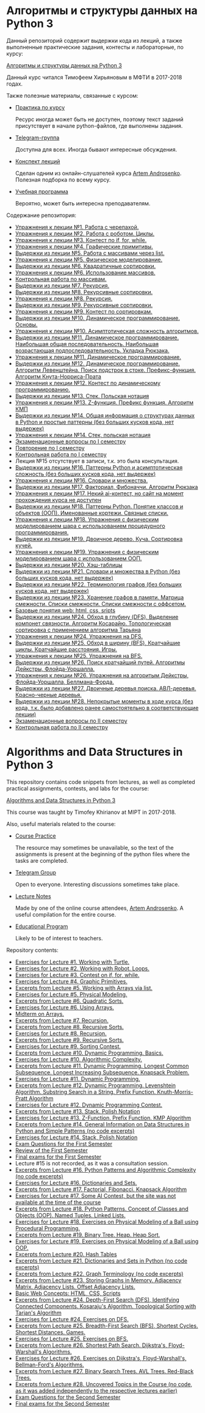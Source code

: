 # Алгоритмы и структуры данных на Python 3

Данный репозиторий содержит выдержки кода из лекций, а также выполненные практические
задания, контесты и лабораторные, по курсу:

[Алгоритмы и структуры данных на Python 3](https://www.youtube.com/playlist?list=PLRDzFCPr95fK7tr47883DFUbm4GeOjjc0)

Данный курс читался Тимофеем Хирьяновым в МФТИ в 2017-2018 годах.


Также полезные материалы, связанные с курсом:

- [Практика по курсу](http://judge.mipt.ru/mipt_cs_on_python3/) 

    Ресурс иногда может быть не доступен, поэтому текст заданий присутствует в 
  начале python-файлов, где выполнены задания.

- [Telegram-группа](https://t.me/tkhirianov_mipt_cs_on_python3)
    
    Доступна для всех. Иногда бывают интересные обсуждения.

- [Конспект лекций](https://github.com/artemiosdev/Algorithms-and-Data-Structures-in-Python)
        
    Сделан одним из онлайн-слушателей курса [Artem Androsenko](https://github.com/artemiosdev). 
    Полезная подборка по всему курсу.

- [Учебная программа](https://github.com/mipt-cs/course-site-python3/wiki)

    Вероятно, может быть интересна преподавателям.

Содержание репозитория:

- [Упражнения к лекции №1. Работа с черепахой.](./lec01_turtle)
- [Упражнения к лекции №2. Работа с роботом. Циклы.](./lec02_robot)
- [Упражнения к лекции №3. Контест по if, for, while.](./lec03_if_for_while)
- [Упражнения к лекции №4. Графические примитивы.](./lec04_graphics)
- [Выдержки из лекции №5. Работа с массивами через list.](./lec05_lecture)
- [Упражнения к лекции №5. Физическое моделирование.](./lec05_physical_modeling)
- [Выдержки из лекции №6. Квадратичные сортировки.](./lec06_lecture)
- [Упражнения к лекции №6. Использование массивов.](./lec06_arrays)
- [Контрольная работа по массивам.](./lec07_exam1)
- [Выдержки из лекции №7. Рекурсия.](./lec07_lecture)
- [Выдержки из лекции №8. Рекурсивные сортировки.](./lec08_lecture)
- [Упражнения к лекции №8. Рекурсия.](./lec08_recursion)
- [Выдержки из лекции №9. Рекурсивные сортировки.](./lec09_lecture)
- [Упражнения к лекции №9. Контест по сортировкам.](./lec09_sorting_contest)
- [Выдержки из лекции №10. Динамическое программирование. Основы.](./lec10_lecture)
- [Упражнения к лекции №10. Асимптотическая сложность алгоритмов.](./lec10_complexity)
- [Выдержки из лекции №11. Динамическое программирование. Наибольшая общая последовательность. Наибольшая возрастающая подпоследовательность. Укладка Рюкзака.](./lec11_lecture)
- [Упражнения к лекции №11. Динамическое программирование.](./lec11_dynamic_programming)
- [Выдержки из лекции №12. Динамическое программирование. Алгоритм Левенштейна. Поиск подстрок в стоке. Префикс-функция. Алгоритм Кнута-Норриса-Прата](./lec12_lecture)
- [Упражнения к лекции №12. Контест по динамическому программированию.](./lec12_dynamic_programming_contest)
- [Выдержки из лекции №13. Стек. Польская нотация](./lec13_lecture)
- [Упражнения к лекции №13. Z-функция. Префикс функция. Алгоритм КМП](./lec13_z_function)
- [Выдержки из лекции №14. Общая информация о структурах данных в Python и простые паттерны (без больших кусков кода, нет выдержек)](./lec14_01_lecture)
- [Упражнения к лекции №14. Стек, польская нотация](./lec14_02_expressions_and_calculators)
- [Экзаменационные вопросы по I семестру](./lec14_04_exam_questions)
- [Повторение по I семестру](./lec14_05_repeat)
- [Контрольная работа по I семестру](./lec14_03_exam2)
- Лекция №15 отсутствует в записи, т.к. это была консультация.
- [Выдержки из лекции №16. Паттерны Python и асимптотическая сложность (без больших кусков кода, нет выдержек)](./lec16_lecture)
- [Упражнения к лекции №16. Словари и множества.](./lec16_dicts_and_sets)
- [Выдержки из лекции №17. Факториал, Фибоначчи. Алгоритм Рюкзака](./lec17_lecture)
- [Упражнения к лекции №17. Некий ai-контест, но сайт на момент прохождения курса не доступен](./lec17_ai_contest)
- [Выдержки из лекции №18. Паттерны Python. Понятие классов и объектов (ООП). Именованные кортежи. Связные списки.](./lec18_lecture)
- [Упражнения к лекции №18. Упражнения с физическим моделированием шара с использованием процедурного программирования.](./lec18_pygame_and_balls)
- [Выдержки из лекции №19. Двоичное дерево. Куча. Сортировка кучей.](./lec19_lecture)
- [Упражнения к лекции №19. Упражнения с физическим моделированием шара с использованием ООП.](./lec19_pygame_balls_oop)
- [Выдержки из лекции №20. Хэш-таблицы](./lec20_lecture)
- [Выдержки из лекции №21. Словари и множества в Python (без больших кусков кода, нет выдержек)](./lec21_lecture)
- [Выдержки из лекции №22. Терминология графов (без больших кусков кода, нет выдержек)](./lec22_lecture)
- [Выдержки из лекции №23. Хранение графов в памяти. Матрица смежности. Списки смежности. Списки смежности с оффсетом.](./lec23_lecture)
- [Базовые понятия web: html, css, sripts](./lec23_web)
- [Выдержки из лекции №24. Обход в глубину (DFS), Выделение компонет связности. Алгоритм Косарайю. Топологическая сортировка с применением алгоритма Тарьяна](./lec24_lecture)
- [Упражнения к лекции №24. Упражнения на DFS.](./lec24_graphs)
- [Выдержки из лекции №25. Обход в ширину (BFS), Кратчайшие циклы. Кратчайшие расстояния. Игры.](./lec25_lecture)
- [Упражнения к лекции №25. Упражнения на BFS.](./lec25_graphs2)
- [Выдержки из лекции №26. Поиск кратчайший путей. Алгоритмы Дейкстры, Флойда-Уоршалла.](./lec26_lecture)
- [Упражнения к лекции №26. Упражнения на алгоритым Дейкстры, Флойда-Уоршалла, Беллмана-Форда.](./lec26_graphs3)
- [Выдержки из лекции №27. Двоичные деревья поиска. АВЛ-деревья. Красно-черные деревья.](./lec27_lecture)
- [Выдержки из лекции №28. Непокрытые моменты в ходе курса (без кода, т.к. было добавлено ранее самостоятельно в соответствующие лекции)](./lec28_lecture)
- [Экзаменационные вопросы по II семестру](./lec28_questions)
- [Контрольная работа по II семестру](./lec28_exam4)


# Algorithms and Data Structures in Python 3

This repository contains code snippets from lectures, as well as completed practical
assignments, contests, and labs for the course:

[Algorithms and Data Structures in Python 3](https://www.youtube.com/playlist?list=PLRDzFCPr95fK7tr47883DFUbm4GeOjjc0)

This course was taught by Timofey Khirianov at MIPT in 2017-2018.


Also, useful materials related to the course:

- [Course Practice](http://judge.mipt.ru/mipt_cs_on_python3/) 

    The resource may sometimes be unavailable, so the text of the assignments is present at the
    beginning of the python files where the tasks are completed.

- [Telegram Group](https://t.me/tkhirianov_mipt_cs_on_python3)
    
    Open to everyone. Interesting discussions sometimes take place.

- [Lecture Notes](https://github.com/artemiosdev/Algorithms-and-Data-Structures-in-Python)
        
    Made by one of the online course attendees, [Artem Androsenko](https://github.com/artemiosdev). 
    A useful compilation for the entire course.

- [Educational Program](https://github.com/mipt-cs/course-site-python3/wiki)

    Likely to be of interest to teachers.

Repository contents:

- [Exercises for Lecture #1. Working with Turtle.](./lec01_turtle)
- [Exercises for Lecture #2. Working with Robot. Loops.](./lec02_robot)
- [Exercises for Lecture #3. Contest on if, for, while.](./lec03_if_for_while)
- [Exercises for Lecture #4. Graphic Primitives.](./lec04_graphics)
- [Excerpts from Lecture #5. Working with Arrays via list.](./lec05_lecture)
- [Exercises for Lecture #5. Physical Modeling.](./lec05_physical_modeling)
- [Excerpts from Lecture #6. Quadratic Sorts.](./lec06_lecture)
- [Exercises for Lecture #6. Using Arrays.](./lec06_arrays)
- [Midterm on Arrays.](./lec07_exam1)
- [Excerpts from Lecture #7. Recursion.](./lec07_lecture)
- [Excerpts from Lecture #8. Recursive Sorts.](./lec08_lecture)
- [Exercises for Lecture #8. Recursion.](./lec08_recursion)
- [Excerpts from Lecture #9. Recursive Sorts.](./lec09_lecture)
- [Exercises for Lecture #9. Sorting Contest.](./lec09_sorting_contest)
- [Excerpts from Lecture #10. Dynamic Programming. Basics.](./lec10_lecture)
- [Exercises for Lecture #10. Algorithmic Complexity.](./lec10_complexity)
- [Excerpts from Lecture #11. Dynamic Programming. Longest Common Subsequence. Longest Increasing Subsequence. Knapsack Problem.](./lec11_lecture)
- [Exercises for Lecture #11. Dynamic Programming.](./lec11_dynamic_programming)
- [Excerpts from Lecture #12. Dynamic Programming. Levenshtein Algorithm. Substring Search in a String. Prefix Function. Knuth-Morris-Pratt Algorithm](./lec12_lecture)
- [Exercises for Lecture #12. Dynamic Programming Contest.](./lec12_dynamic_programming_contest)
- [Excerpts from Lecture #13. Stack. Polish Notation](./lec13_lecture)
- [Exercises for Lecture #13. Z-Function. Prefix Function. KMP Algorithm](./lec13_z_function)
- [Excerpts from Lecture #14. General Information on Data Structures in Python and Simple Patterns (no code excerpts)](./lec14_01_lecture)
- [Exercises for Lecture #14. Stack, Polish Notation](./lec14_02_expressions_and_calculators)
- [Exam Questions for the First Semester](./lec14_04_exam_questions)
- [Review of the First Semester](./lec14_05_repeat)
- [Final exams for the First Semester](./lec14_03_exam2)
- Lecture #15 is not recorded, as it was a consultation session.
- [Excerpts from Lecture #16. Python Patterns and Algorithmic Complexity (no code excerpts)](./lec16_lecture)
- [Exercises for Lecture #16. Dictionaries and Sets.](./lec16_dicts_and_sets)
- [Excerpts from Lecture #17. Factorial, Fibonacci. Knapsack Algorithm](./lec17_lecture)
- [Exercises for Lecture #17. Some AI Contest, but the site was not available at the time of the course](./lec17_ai_contest)
- [Excerpts from Lecture #18. Python Patterns. Concept of Classes and Objects (OOP). Named Tuples. Linked Lists.](./lec18_lecture)
- [Exercises for Lecture #18. Exercises on Physical Modeling of a Ball using Procedural Programming.](./lec18_pygame_and_balls)
- [Excerpts from Lecture #19. Binary Tree. Heap. Heap Sort.](./lec19_lecture)
- [Exercises for Lecture #19. Exercises on Physical Modeling of a Ball using OOP.](./lec19_pygame_balls_oop)
- [Excerpts from Lecture #20. Hash Tables](./lec20_lecture)
- [Excerpts from Lecture #21. Dictionaries and Sets in Python (no code excerpts)](./lec21_lecture)
- [Excerpts from Lecture #22. Graph Terminology (no code excerpts)](./lec22_lecture)
- [Excerpts from Lecture #23. Storing Graphs in Memory. Adjacency Matrix. Adjacency Lists. Offset Adjacency Lists.](./lec23_lecture)
- [Basic Web Concepts: HTML, CSS, Scripts](./lec23_web)
- [Excerpts from Lecture #24. Depth-First Search (DFS), Identifying Connected Components. Kosaraju's Algorithm. Topological Sorting with Tarjan's Algorithm](./lec24_lecture)
- [Exercises for Lecture #24. Exercises on DFS.](./lec24_graphs)
- [Excerpts from Lecture #25. Breadth-First Search (BFS), Shortest Cycles. Shortest Distances. Games.](./lec25_lecture)
- [Exercises for Lecture #25. Exercises on BFS.](./lec25_graphs2)
- [Excerpts from Lecture #26. Shortest Path Search. Dijkstra's, Floyd-Warshall's Algorithms.](./lec26_lecture)
- [Exercises for Lecture #26. Exercises on Dijkstra's, Floyd-Warshall's, Bellman-Ford's Algorithms.](./lec26_graphs3)
- [Excerpts from Lecture #27. Binary Search Trees. AVL Trees. Red-Black Trees.](./lec27_lecture)
- [Excerpts from Lecture #28. Uncovered Topics in the Course (no code, as it was added independently to the respective lectures earlier)](./lec28_lecture)
- [Exam Questions for the Second Semester](./lec28_questions)
- [Final exams for the Second Semester](./lec28_exam4)
